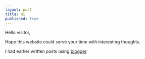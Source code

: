```yaml
---
layout: post
title: Hi 
published: true
---
```


Hello visitor,

Hope this website could serve your time with interesting thoughts.

I had earlier written posts using [blogger](http://www.gansai.blogspot.in)

